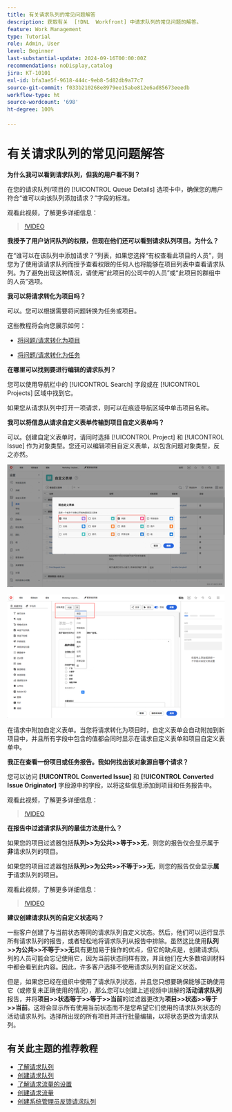 ```yaml
---
title: 有关请求队列的常见问题解答
description: 获取有关  [!DNL  Workfront] 中请求队列的常见问题的解答。
feature: Work Management
type: Tutorial
role: Admin, User
level: Beginner
last-substantial-update: 2024-09-16T00:00:00Z
recommendations: noDisplay,catalog
jira: KT-10101
exl-id: bfa3ae5f-9618-444c-9eb8-5d82db9a77c7
source-git-commit: f033b210268e8979ee15abe812e6ad85673eeedb
workflow-type: ht
source-wordcount: '698'
ht-degree: 100%

---
```


# 有关请求队列的常见问题解答

**为什么我可以看到请求队列，但我的用户看不到？**

在您的请求队列/项目的 [!UICONTROL Queue Details] 选项卡中，确保您的用户符合“谁可以向该队列添加请求？”字段的标准。

观看此视频，了解更多详细信息：

>[!VIDEO](https://video.tv.adobe.com/v/3434156/?quality=12&learn=on)

**我授予了用户访问队列的权限，但现在他们还可以看到请求队列项目。为什么？**

在“谁可以在该队列中添加请求？”列表，如果您选择“有权查看此项目的人员”，则您为了使用该请求队列而授予查看权限的任何人也将能够在项目列表中查看请求队列。为了避免出现这种情况，请使用“此项目的公司中的人员”或“此项目的群组中的人员”选项。

**我可以将请求转化为项目吗？**

可以。您可以根据需要将问题转换为任务或项目。

这些教程将会向您展示如何：

* [将问题/请求转化为项目](/help/manage-work/issues-requests/create-a-project-from-a-request.md)

* [将问题/请求转化为任务](/help/manage-work/issues-requests/convert-issues-to-other-work-items.md)

**在哪里可以找到要进行编辑的请求队列？**

您可以使用导航栏中的 [!UICONTROL Search] 字段或在 [!UICONTROL Projects] 区域中找到它。

如果您从请求队列中打开一项请求，则可以在痕迹导航区域中单击项目名称。

**我可以将信息从请求自定义表单传输到项目自定义表单吗？**

可以。创建自定义表单时，请同时选择 [!UICONTROL Project] 和 [!UICONTROL Issue] 作为对象类型。您还可以编辑项目自定义表单，以包含问题对象类型，反之亦然。

![图像显示了如何在创建自定义表单时选择 2 种对象类型](assets/faq-image-1.png)

![图像显示了如何在编辑自定义表单时选择 2 种对象类型](assets/faq-image-2.png)

在请求中附加自定义表单。当您将请求转化为项目时，自定义表单会自动附加到新项目中，并且所有字段中包含的值都会同时显示在请求自定义表单和项目自定义表单中。

**我正在查看一份项目或任务报告。我如何找出该对象源自哪个请求？**

您可以访问 **[!UICONTROL Converted Issue]** 和 **[!UICONTROL Converted Issue Originator]** 字段源中的字段，以将这些信息添加到项目和任务报告中。

观看此视频，了解更多详细信息：

>[!VIDEO](https://video.tv.adobe.com/v/3434176/?quality=12&learn=on)


**在报告中过滤请求队列的最佳方法是什么？**

如果您的项目过滤器包括&#x200B;**队列>>为公共>>等于>>无**，则您的报告仅会显示属于&#x200B;**非**&#x200B;请求队列的项目。

如果您的项目过滤器包括&#x200B;**队列>>为公共>>不等于>>无**，则您的报告仅会显示&#x200B;**属于**&#x200B;请求队列的项目。

观看此视频，了解更多详细信息：

>[!VIDEO](https://video.tv.adobe.com/v/3434329/?quality=12&learn=on)

**建议创建请求队列的自定义状态吗？**

一些客户创建了与当前状态等同的请求队列自定义状态。然后，他们可以运行显示所有请求队列的报告，或者轻松地将请求队列从报告中排除。虽然这比使用&#x200B;**队列>>为公共>>不等于>>无**&#x200B;具有更加易于操作的优点，但它的缺点是，创建请求队列的人员可能会忘记使用它，因为当前状态同样有效，并且他们在大多数培训材料中都会看到此内容。因此，许多客户选择不使用请求队列的自定义状态。

但是，如果您已经在组织中使用了请求队列状态，并且您只想要确保能够正确使用它（或修复未正确使用的情况），那么您可以创建上述视频中讲解的&#x200B;**活动请求队列**&#x200B;报告，并将&#x200B;**项目>>状态等于>>等于>>当前**&#x200B;的过滤器更改为&#x200B;**项目>>状态>>等于>>当前**。这将会显示所有使用当前状态而不是您希望它们使用的请求队列状态的活动请求队列。选择所出现的所有项目并进行批量编辑，以将状态更改为请求队列。

## 有关此主题的推荐教程

* [了解请求队列](/help/manage-work/request-queues/understand-request-queues.md)
* [创建请求队列](/help/manage-work/request-queues/create-a-request-queue.md)
* [了解请求流量的设置](/help/manage-work/request-queues/understand-settings-for-a-flow-request.md)
* [创建请求流量](/help/manage-work/request-queues/create-a-request-flow.md)
* [创建系统管理员反馈请求队列](/help/manage-work/request-queues/create-a-system-admin-feedback-request-queue.md)
